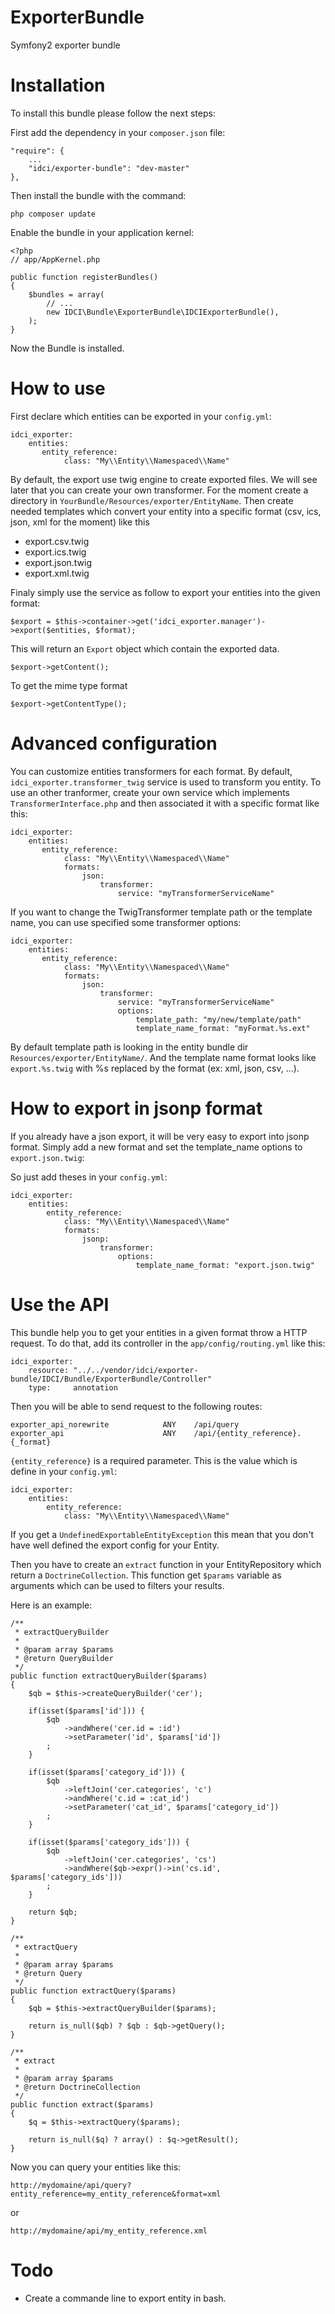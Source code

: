 ExporterBundle
==============

Symfony2 exporter bundle


Installation
===========

To install this bundle please follow the next steps:

First add the dependency in your `composer.json` file:

    "require": {
        ...
        "idci/exporter-bundle": "dev-master"
    },

Then install the bundle with the command:

    php composer update

Enable the bundle in your application kernel:

    <?php
    // app/AppKernel.php

    public function registerBundles()
    {
        $bundles = array(
            // ...
            new IDCI\Bundle\ExporterBundle\IDCIExporterBundle(),
        );
    }

Now the Bundle is installed.


How to use
==========

First declare which entities can be exported in your `config.yml`:

    idci_exporter:
        entities:
           entity_reference:
                class: "My\\Entity\\Namespaced\\Name"

By default, the export use twig engine to create exported files. We will see later
that you can create your own transformer. For the moment create a directory
in `YourBundle/Resources/exporter/EntityName`. Then create needed templates which convert
your entity into a specific format (csv, ics, json, xml for the moment) like this

  * export.csv.twig
  * export.ics.twig
  * export.json.twig
  * export.xml.twig

Finaly simply use the service as follow to export your entities into the given format:

    $export = $this->container->get('idci_exporter.manager')->export($entities, $format);

This will return an `Export` object which contain the exported data.

    $export->getContent();

To get the mime type format

    $export->getContentType();


Advanced configuration
======================

You can customize entities transformers for each format. By default, `idci_exporter.transformer_twig`
service is used to transform you entity. To use an other tranformer, create your
own service which implements `TransformerInterface.php` and then associated it 
with a specific format like this:

    idci_exporter:
        entities:
           entity_reference:
                class: "My\\Entity\\Namespaced\\Name"
                formats:
                    json:
                        transformer:
                            service: "myTransformerServiceName"

If you want to change the TwigTransformer template path or the template name, 
you can use specified some transformer options:

    idci_exporter:
        entities:
           entity_reference:
                class: "My\\Entity\\Namespaced\\Name"
                formats:
                    json:
                        transformer:
                            service: "myTransformerServiceName"
                            options:
                                template_path: "my/new/template/path"
                                template_name_format: "myFormat.%s.ext"

By default template path is looking in the entity bundle dir `Resources/exporter/EntityName/`.
And the template name format looks like `export.%s.twig` with %s replaced by the format (ex: xml, json, csv, ...).


How to export in jsonp format
=============================

If you already have a json export, it will be very easy to export into jsonp format.
Simply add a new format and set the template_name options to `export.json.twig`:

So just add theses in your `config.yml`:

    idci_exporter:
        entities:
            entity_reference:
                class: "My\\Entity\\Namespaced\\Name"
                formats:
                    jsonp:
                        transformer:
                            options:
                                template_name_format: "export.json.twig"


Use the API
===========

This bundle help you to get your entities in a given format throw a HTTP request.
To do that, add its controller in the `app/config/routing.yml` like this:

    idci_exporter:
        resource: "../../vendor/idci/exporter-bundle/IDCI/Bundle/ExporterBundle/Controller"
        type:     annotation

Then you will be able to send request to the following routes:

    exporter_api_norewrite            ANY    /api/query
    exporter_api                      ANY    /api/{entity_reference}.{_format}

`{entity_reference}` is a required parameter. This is the value which is define in
your `config.yml`:

    idci_exporter:
        entities:
            entity_reference:
                class: "My\\Entity\\Namespaced\\Name"

If you get a `UndefinedExportableEntityException` this mean that you don't have
well defined the export config for your Entity.

Then you have to create an `extract` function in your EntityRepository which return
a `DoctrineCollection`. This function get `$params` variable as arguments which
can be used to filters your results.

Here is an example:

    /**
     * extractQueryBuilder
     *
     * @param array $params
     * @return QueryBuilder
     */
    public function extractQueryBuilder($params)
    {
        $qb = $this->createQueryBuilder('cer');

        if(isset($params['id'])) {
            $qb
                ->andWhere('cer.id = :id')
                ->setParameter('id', $params['id'])
            ;
        }

        if(isset($params['category_id'])) {
            $qb
                ->leftJoin('cer.categories', 'c')
                ->andWhere('c.id = :cat_id')
                ->setParameter('cat_id', $params['category_id'])
            ;
        }

        if(isset($params['category_ids'])) {
            $qb
                ->leftJoin('cer.categories', 'cs')
                ->andWhere($qb->expr()->in('cs.id', $params['category_ids']))
            ;
        }

        return $qb;
    }

    /**
     * extractQuery
     *
     * @param array $params
     * @return Query
     */
    public function extractQuery($params)
    {
        $qb = $this->extractQueryBuilder($params);

        return is_null($qb) ? $qb : $qb->getQuery();
    }

    /**
     * extract
     *
     * @param array $params
     * @return DoctrineCollection
     */
    public function extract($params)
    {
        $q = $this->extractQuery($params);

        return is_null($q) ? array() : $q->getResult();
    }

Now you can query your entities like this:

    http://mydomaine/api/query?entity_reference=my_entity_reference&format=xml

or

    http://mydomaine/api/my_entity_reference.xml



Todo
====

 * Create a commande line to export entity in bash.
 
